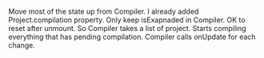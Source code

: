 Move most of the state up from Compiler. I already added Project.compilation property. Only keep isExapnaded in Compiler. OK to reset
after unmount. So Compiler takes a list of project. Starts compiling everything that has pending compilation. Compiler calls onUpdate for each change.